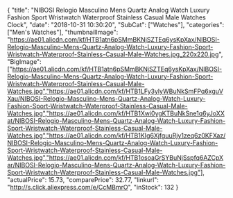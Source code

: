 {
	"title": "NIBOSI Relogio Masculino Mens Quartz Analog Watch Luxury Fashion Sport Wristwatch Waterproof Stainless Casual Male Watches Clock",
	"date": "2018-10-31 10:30:20",
	"SubCat": ["Watches"],
	"categories": ["Men's Watches"],
	"thumbnailImage": "https://ae01.alicdn.com/kf/HTB1atn6pSMmBKNjSZTEq6ysKpXax/NIBOSI-Relogio-Masculino-Mens-Quartz-Analog-Watch-Luxury-Fashion-Sport-Wristwatch-Waterproof-Stainless-Casual-Male-Watches.jpg_220x220.jpg",
	"BigImage": ["https://ae01.alicdn.com/kf/HTB1atn6pSMmBKNjSZTEq6ysKpXax/NIBOSI-Relogio-Masculino-Mens-Quartz-Analog-Watch-Luxury-Fashion-Sport-Wristwatch-Waterproof-Stainless-Casual-Male-Watches.jpg","https://ae01.alicdn.com/kf/HTB1LFy3ylyWBuNkSmFPq6xguVXau/NIBOSI-Relogio-Masculino-Mens-Quartz-Analog-Watch-Luxury-Fashion-Sport-Wristwatch-Waterproof-Stainless-Casual-Male-Watches.jpg","https://ae01.alicdn.com/kf/HTB1Xwi0ygKTBuNkSne1q6yJoXXat/NIBOSI-Relogio-Masculino-Mens-Quartz-Analog-Watch-Luxury-Fashion-Sport-Wristwatch-Waterproof-Stainless-Casual-Male-Watches.jpg","https://ae01.alicdn.com/kf/HTB1KIg6XjfguuRjy1zeq6z0KFXaz/NIBOSI-Relogio-Masculino-Mens-Quartz-Analog-Watch-Luxury-Fashion-Sport-Wristwatch-Waterproof-Stainless-Casual-Male-Watches.jpg","https://ae01.alicdn.com/kf/HTB1osoaGrSYBuNjSspfq6AZCpXar/NIBOSI-Relogio-Masculino-Mens-Quartz-Analog-Watch-Luxury-Fashion-Sport-Wristwatch-Waterproof-Stainless-Casual-Male-Watches.jpg"],
	"actualPrice": 15.73,
	"comparePrice": 32.77,
	"linkurl": "http://s.click.aliexpress.com/e/CcMBmrO",
	"inStock": 132
}
